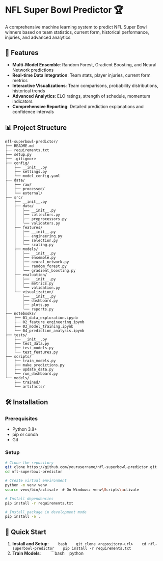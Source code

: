
# NFL Super Bowl Predictor 🏆

A comprehensive machine learning system to predict NFL Super Bowl winners based on team statistics, current form, historical performance, injuries, and advanced analytics.

## 🚀 Features

- **Multi-Model Ensemble**: Random Forest, Gradient Boosting, and Neural Network predictions
- **Real-time Data Integration**: Team stats, player injuries, current form metrics
- **Interactive Visualizations**: Team comparisons, probability distributions, historical trends
- **Advanced Analytics**: ELO ratings, strength of schedule, momentum indicators
- **Comprehensive Reporting**: Detailed prediction explanations and confidence intervals

## 📊 Project Structure

```
nfl-superbowl-predictor/
├── README.md
├── requirements.txt
├── setup.py
├── .gitignore
├── config/
│   ├── __init__.py
│   ├── settings.py
│   └── model_config.yaml
├── data/
│   ├── raw/
│   ├── processed/
│   └── external/
├── src/
│   ├── __init__.py
│   ├── data/
│   │   ├── __init__.py
│   │   ├── collectors.py
│   │   ├── preprocessors.py
│   │   └── validators.py
│   ├── features/
│   │   ├── __init__.py
│   │   ├── engineering.py
│   │   ├── selection.py
│   │   └── scaling.py
│   ├── models/
│   │   ├── __init__.py
│   │   ├── ensemble.py
│   │   ├── neural_network.py
│   │   ├── random_forest.py
│   │   └── gradient_boosting.py
│   ├── evaluation/
│   │   ├── __init__.py
│   │   ├── metrics.py
│   │   └── validation.py
│   └── visualization/
│       ├── __init__.py
│       ├── dashboard.py
│       ├── plots.py
│       └── reports.py
├── notebooks/
│   ├── 01_data_exploration.ipynb
│   ├── 02_feature_engineering.ipynb
│   ├── 03_model_training.ipynb
│   └── 04_prediction_analysis.ipynb
├── tests/
│   ├── __init__.py
│   ├── test_data.py
│   ├── test_models.py
│   └── test_features.py
├── scripts/
│   ├── train_models.py
│   ├── make_predictions.py
│   ├── update_data.py
│   └── run_dashboard.py
└── models/
    ├── trained/
    └── artifacts/
```

## 🛠️ Installation

### Prerequisites

- Python 3.8+
- pip or conda
- Git

### Setup

```bash
# Clone the repository
git clone https://github.com/yourusername/nfl-superbowl-predictor.git
cd nfl-superbowl-predictor

# Create virtual environment
python -m venv venv
source venv/bin/activate  # On Windows: venv\Scripts\activate

# Install dependencies
pip install -r requirements.txt

# Install package in development mode
pip install -e .
```

## 🚀 Quick Start

1. **Install and Setup**:
   
   ```bash
   git clone <repository-url>
   cd nfl-superbowl-predictor
   pip install -r requirements.txt
   ```
1. **Train Models**:
   
   ```bash
   python
